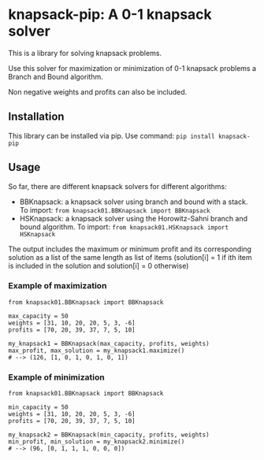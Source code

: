 # knapsack-pip: A 0-1 knapsack solver
This is a library for solving knapsack problems.

Use this solver for maximization or minimization of 0-1 knapsack problems a Branch and Bound algorithm.

Non negative weights and profits can also be included.

## Installation
This library can be installed via pip. Use command: `pip install knapsack-pip`

## Usage
So far, there are different knapsack solvers for different algorithms:
- BBKnapsack: a knapsack solver using branch and bound with a stack. To import: `from knapsack01.BBKnapsack import BBKnapsack`
- HSKnapsack: a knapsack solver using the Horowitz-Sahni branch and bound algorithm. To import: `from knapsack01.HSKnapsack import HSKnapsack`

The output includes the maximum or minimum profit and its corresponding solution as a list of the same length as list of items (solution[i] = 1 if ith item is included in the solution and solution[i] = 0 otherwise)


### Example of maximization
```
from knapsack01.BBKnapsack import BBKnapsack

max_capacity = 50
weights = [31, 10, 20, 20, 5, 3, -6]
profits = [70, 20, 39, 37, 7, 5, 10]

my_knapsack1 = BBKnapsack(max_capacity, profits, weights)
max_profit, max_solution = my_knapsack1.maximize()
# --> (126, [1, 0, 1, 0, 1, 0, 1])
```
### Example of minimization
```
from knapsack01.BBKnapsack import BBKnapsack

min_capacity = 50
weights = [31, 10, 20, 20, 5, 3, -6]
profits = [70, 20, 39, 37, 7, 5, 10]

my_knapsack2 = BBKnapsack(min_capacity, profits, weights)
min_profit, min_solution = my_knapsack2.minimize()
# --> (96, [0, 1, 1, 1, 0, 0, 0])
```
